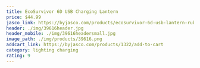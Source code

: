 ```yaml
---
title: EcoSurvivor 6D USB Charging Lantern
price: $44.99
jasco_link: https://byjasco.com/products/ecosurvivor-6d-usb-lantern-rubberized-gray
header: ./img/39616header.jpg
header_mobile: ./img/39616headersmall.jpg
image_path: ./img/products/39616.png
addcart_link: https://byjasco.com/products/1322/add-to-cart
category: lighting charging
rating: 9
---
```


